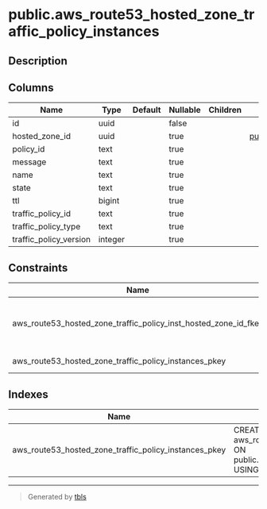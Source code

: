# public.aws_route53_hosted_zone_traffic_policy_instances

## Description

## Columns

| Name | Type | Default | Nullable | Children | Parents | Comment |
| ---- | ---- | ------- | -------- | -------- | ------- | ------- |
| id | uuid |  | false |  |  |  |
| hosted_zone_id | uuid |  | true |  | [public.aws_route53_hosted_zones](public.aws_route53_hosted_zones.md) |  |
| policy_id | text |  | true |  |  |  |
| message | text |  | true |  |  |  |
| name | text |  | true |  |  |  |
| state | text |  | true |  |  |  |
| ttl | bigint |  | true |  |  |  |
| traffic_policy_id | text |  | true |  |  |  |
| traffic_policy_type | text |  | true |  |  |  |
| traffic_policy_version | integer |  | true |  |  |  |

## Constraints

| Name | Type | Definition |
| ---- | ---- | ---------- |
| aws_route53_hosted_zone_traffic_policy_inst_hosted_zone_id_fkey | FOREIGN KEY | FOREIGN KEY (hosted_zone_id) REFERENCES aws_route53_hosted_zones(id) ON DELETE CASCADE |
| aws_route53_hosted_zone_traffic_policy_instances_pkey | PRIMARY KEY | PRIMARY KEY (id) |

## Indexes

| Name | Definition |
| ---- | ---------- |
| aws_route53_hosted_zone_traffic_policy_instances_pkey | CREATE UNIQUE INDEX aws_route53_hosted_zone_traffic_policy_instances_pkey ON public.aws_route53_hosted_zone_traffic_policy_instances USING btree (id) |

---

> Generated by [tbls](https://github.com/k1LoW/tbls)
